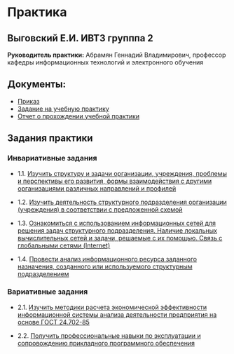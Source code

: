 # Практика
## Выговский Е.И. ИВТ3 групппа 2

**Руководитель практики:** Абрамян Геннадий Владимирович, профессор кафедры информационных технологий и электронного обучения

## Документы:
- [Приказ](https://docs.google.com/document/d/1b-jXw0LixulSRlObRG4WhjI97dmbwkmxM-Ce5GWNmOs/view "Приказ")
- [Задание на учебную практику](https://github.com/eugenexii/practice/blob/main/%D0%B7%D0%B0%D0%B4%D0%B0%D0%BD%D0%B8%D0%B5_3%D0%BA%D1%83%D1%80%D1%81.pdf "Задание на учебную практику")
- [Отчет о прохождении учебной практики](https://github.com/eugenexii/practice/blob/main/%D0%BE%D1%82%D1%87%D0%B5%D1%82_3%D0%BA%D1%83%D1%80%D1%81.pdf "Отчет о прохождении учебной практики")

## Задания практики

### Инвариативные задания

- 1.1. [Изучить структуру и задачи организации, учреждения, проблемы и перспективы его развития, формы взаимодействия с другими организациями различных направлений и профилей](иср/1/иср1.md)

- 1.2. [Изучить деятельность структурного подразделения организации (учреждения) в соответствии с предложенной схемой](иср/2/иср2.md)

- 1.3. [Ознакомиться с использованием информационных сетей для решения задач структурного подразделения. Наличие локальных вычислительных сетей и задачи, решаемые с их помощью. Связь с глобальными сетями (Internet)](иср/3/иср3.md)

- 1.4. [Провести анализ информационного ресурса заданного назначения, созданного или используемого структурным подразделением](иср/4/иср4.md)

### Вариативные задания

- 2.1. [Изучить методики расчета экономической эффективности информационной системы анализа деятельности предприятия на основе ГОСТ 24.702-85](вср/1/вср1.md)

- 2.2. [Получить профессиональные навыки по эксплуатации и сопровождению прикладного программного обеспечения](вср/2вср2.md)

